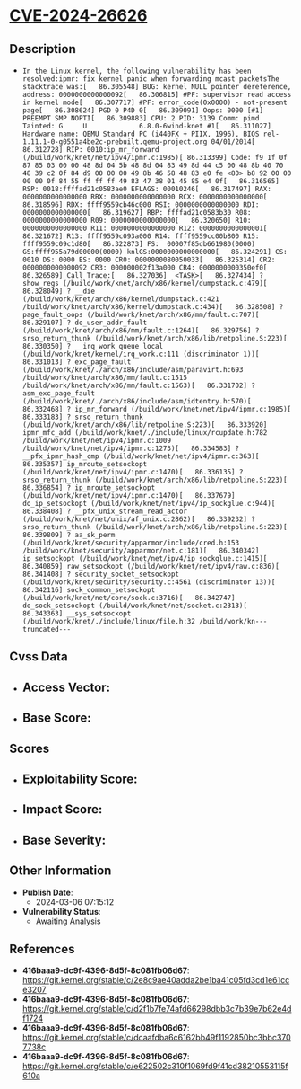 
# [CVE-2024-26626](https://cve.mitre.org/cgi-bin/cvename.cgi?name=CVE-2024-26626)

## Description

- `In the Linux kernel, the following vulnerability has been resolved:ipmr: fix kernel panic when forwarding mcast packetsThe stacktrace was:[   86.305548] BUG: kernel NULL pointer dereference, address: 0000000000000092[   86.306815] #PF: supervisor read access in kernel mode[   86.307717] #PF: error_code(0x0000) - not-present page[   86.308624] PGD 0 P4D 0[   86.309091] Oops: 0000 [#1] PREEMPT SMP NOPTI[   86.309883] CPU: 2 PID: 3139 Comm: pimd Tainted: G     U             6.8.0-6wind-knet #1[   86.311027] Hardware name: QEMU Standard PC (i440FX + PIIX, 1996), BIOS rel-1.11.1-0-g0551a4be2c-prebuilt.qemu-project.org 04/01/2014[   86.312728] RIP: 0010:ip_mr_forward (/build/work/knet/net/ipv4/ipmr.c:1985)[ 86.313399] Code: f9 1f 0f 87 85 03 00 00 48 8d 04 5b 48 8d 04 83 49 8d 44 c5 00 48 8b 40 70 48 39 c2 0f 84 d9 00 00 00 49 8b 46 58 48 83 e0 fe <80> b8 92 00 00 00 00 0f 84 55 ff ff ff 49 83 47 38 01 45 85 e4 0f[   86.316565] RSP: 0018:ffffad21c0583ae0 EFLAGS: 00010246[   86.317497] RAX: 0000000000000000 RBX: 0000000000000000 RCX: 0000000000000000[   86.318596] RDX: ffff9559cb46c000 RSI: 0000000000000000 RDI: 0000000000000000[   86.319627] RBP: ffffad21c0583b30 R08: 0000000000000000 R09: 0000000000000000[   86.320650] R10: 0000000000000000 R11: 0000000000000000 R12: 0000000000000001[   86.321672] R13: ffff9559c093a000 R14: ffff9559cc00b800 R15: ffff9559c09c1d80[   86.322873] FS:  00007f85db661980(0000) GS:ffff955a79d00000(0000) knlGS:0000000000000000[   86.324291] CS:  0010 DS: 0000 ES: 0000 CR0: 0000000080050033[   86.325314] CR2: 0000000000000092 CR3: 000000002f13a000 CR4: 0000000000350ef0[   86.326589] Call Trace:[   86.327036]  <TASK>[   86.327434] ? show_regs (/build/work/knet/arch/x86/kernel/dumpstack.c:479)[   86.328049] ? __die (/build/work/knet/arch/x86/kernel/dumpstack.c:421 /build/work/knet/arch/x86/kernel/dumpstack.c:434)[   86.328508] ? page_fault_oops (/build/work/knet/arch/x86/mm/fault.c:707)[   86.329107] ? do_user_addr_fault (/build/work/knet/arch/x86/mm/fault.c:1264)[   86.329756] ? srso_return_thunk (/build/work/knet/arch/x86/lib/retpoline.S:223)[   86.330350] ? __irq_work_queue_local (/build/work/knet/kernel/irq_work.c:111 (discriminator 1))[   86.331013] ? exc_page_fault (/build/work/knet/./arch/x86/include/asm/paravirt.h:693 /build/work/knet/arch/x86/mm/fault.c:1515 /build/work/knet/arch/x86/mm/fault.c:1563)[   86.331702] ? asm_exc_page_fault (/build/work/knet/./arch/x86/include/asm/idtentry.h:570)[   86.332468] ? ip_mr_forward (/build/work/knet/net/ipv4/ipmr.c:1985)[   86.333183] ? srso_return_thunk (/build/work/knet/arch/x86/lib/retpoline.S:223)[   86.333920] ipmr_mfc_add (/build/work/knet/./include/linux/rcupdate.h:782 /build/work/knet/net/ipv4/ipmr.c:1009 /build/work/knet/net/ipv4/ipmr.c:1273)[   86.334583] ? __pfx_ipmr_hash_cmp (/build/work/knet/net/ipv4/ipmr.c:363)[   86.335357] ip_mroute_setsockopt (/build/work/knet/net/ipv4/ipmr.c:1470)[   86.336135] ? srso_return_thunk (/build/work/knet/arch/x86/lib/retpoline.S:223)[   86.336854] ? ip_mroute_setsockopt (/build/work/knet/net/ipv4/ipmr.c:1470)[   86.337679] do_ip_setsockopt (/build/work/knet/net/ipv4/ip_sockglue.c:944)[   86.338408] ? __pfx_unix_stream_read_actor (/build/work/knet/net/unix/af_unix.c:2862)[   86.339232] ? srso_return_thunk (/build/work/knet/arch/x86/lib/retpoline.S:223)[   86.339809] ? aa_sk_perm (/build/work/knet/security/apparmor/include/cred.h:153 /build/work/knet/security/apparmor/net.c:181)[   86.340342] ip_setsockopt (/build/work/knet/net/ipv4/ip_sockglue.c:1415)[   86.340859] raw_setsockopt (/build/work/knet/net/ipv4/raw.c:836)[   86.341408] ? security_socket_setsockopt (/build/work/knet/security/security.c:4561 (discriminator 13))[   86.342116] sock_common_setsockopt (/build/work/knet/net/core/sock.c:3716)[   86.342747] do_sock_setsockopt (/build/work/knet/net/socket.c:2313)[   86.343363] __sys_setsockopt (/build/work/knet/./include/linux/file.h:32 /build/work/kn---truncated---`

## Cvss Data

- **Access Vector**:
  - 
- **Base Score**:
  - 

## Scores

- **Exploitability Score**:
  - 
- **Impact Score**:
  - 
- **Base Severity**:
  - 

## Other Information

- **Publish Date**:
  - 2024-03-06 07:15:12
- **Vulnerability Status**:
  - Awaiting Analysis

## References

- **416baaa9-dc9f-4396-8d5f-8c081fb06d67**: https://git.kernel.org/stable/c/2e8c9ae40adda2be1ba41c05fd3cd1e61cce3207
- **416baaa9-dc9f-4396-8d5f-8c081fb06d67**: https://git.kernel.org/stable/c/d2f1b7fe74afd66298dbb3c7b39e7b62e4df1724
- **416baaa9-dc9f-4396-8d5f-8c081fb06d67**: https://git.kernel.org/stable/c/dcaafdba6c6162bb49f1192850bc3bbc3707738c
- **416baaa9-dc9f-4396-8d5f-8c081fb06d67**: https://git.kernel.org/stable/c/e622502c310f1069fd9f41cd38210553115f610a
